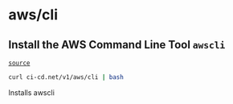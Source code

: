 # aws/cli

## Install the AWS Command Line Tool `awscli`
[`source`](https://github.com/omrilotan/ci-cd.net/blob/main/src/v1/aws/cli)

```sh
curl ci-cd.net/v1/aws/cli | bash
```

Installs awscli
